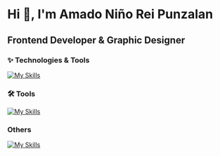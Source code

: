 # Hi 👋, I'm Amado Niño Rei Punzalan

## Frontend Developer & Graphic Designer

### ✨ Technologies & Tools

[![My Skills](https://skillicons.dev/icons?i=react,next,vite,js,nodejs,express,tailwind,sass,html,css)](https://skillicons.dev)

<!-- react,next,vite, -->

### 🛠 Tools

[![My Skills](https://skillicons.dev/icons?i=vscode,github,postman,vercel,figma,photoshop)](https://skillicons.dev)

<!-- vscode,github,postman,figma,photoshop,unity -->

### Others

[![My Skills](https://skillicons.dev/icons?i=supabase,mysql,python,php,cs)](https://skillicons.dev)

<!-- mysql,python,php,cs -->

</p>

<!-- ### Socials

<p align="left">
<img src="https://cdn.jsdelivr.net/gh/devicons/devicon@latest/icons/linkedin/linkedin-plain.svg" width="40" />
<img src="https://cdn.jsdelivr.net/gh/devicons/devicon@latest/icons/github/github-original.svg" width="40" color="white" />
</p> -->

<!-- <p>
  <a href="https://www.linkedin.com/in/anrpunzalan/" target="_blank">
    <img alt="youtube subscribers" title="Subscribe to my YouTube channel" src="https://custom-icon-badges.demolab.com/badge/-LinkedIn-blue?style=for-the-badge&logo=linkedin"/></a>
  <a href="https://www.youtube.com/c/DevProTips?sub_confirmation=1" target="_blank">
    <img alt="youtube subscribers" title="Subscribe to my YouTube channel" src="https://custom-icon-badges.demolab.com/badge/-github-black?style=for-the-badge&logo=github"/></a>

</p> -->

<!-- I'm a frontend web developer and a graphic designer. I am a freelancer that provides quality website design to its clients.

I'm a computer engineering student at Polytechnic University of the Philippines specializing in Software Development.

- 🌏 -->
